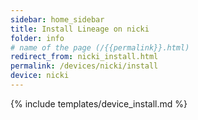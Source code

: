 ```yaml
---
sidebar: home_sidebar
title: Install Lineage on nicki
folder: info
# name of the page (/{{permalink}}.html)
redirect_from: nicki_install.html
permalink: /devices/nicki/install
device: nicki
---
```

{% include templates/device_install.md %}
